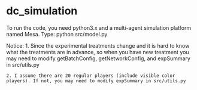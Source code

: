# dc_simulation

####
To run the code, you need python3.x and a multi-agent simulation platform named Mesa. Type: python src/model.py

Notice: 
	1. Since the experimental treatments change and it is hard to know what the treatments are in advance, so when you have 
	   new treatment you may need to modify getBatchConfig, getNetworkConfig, and expSummary in src/utils.py

	2. I assume there are 20 regular players (include visible color players). If not, you may need to modify expSummary in src/utils.py 
